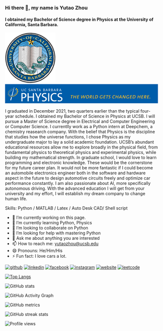 ### Hi there 👋, my name is Yutao Zhou
#### I obtained my Bachelor of Science degree in Physics at the University of California, Santa Barbara.
![](https://github.com/Yutao-Zhou/Yutao-Zhou/blob/main/UCSB_Logo.png)
![](https://github.com/Yutao-Zhou/Yutao-Zhou/blob/main/Physics_banner.png)

I graduated in December 2021, two quarters earlier than the typical four-year schedule. I obtained my Bachelor of Science in Physics at UCSB. I will pursue a Master of Science degree in Electrical and Computer Engineering or Computer Science. I currentlly work as a Python intern at Deepchem, a chemistry reasearch company. With the belief that Physics is the discipline that studies how the universe functions, I chose Physics as my undergraduate major to lay a solid academic foundation. UCSB’s abundant educational resources allow me to explore broadly in the physical field, from fundamental physics to theoretical physics and experimental physics, while building my mathematical strength. In graduate school, I would love to learn programming and electronic knowledge. These would be the cornerstone for my future career plan. It would not be more fantastic if I could become an automobile electronics engineer both in the software and hardware aspect in the future to design automotive circuits freely and optimize car performance constantly. I am also passionate about AI, more specifically autonomous driving. With the advanced education I will get from your university and my effort, I will establish my dream company to change human life.

Skills: Python / MATLAB / Latex / Auto Desk CAD/ Shell script

- 🔭 I’m currently working on this page. 
- 🌱 I’m currently learning Python, Physics 
- 👯 I’m looking to collaborate on Python 
- 🤔 I’m looking for help with mastering Python 
- 💬 Ask me about anything you are interested 
- 📫 How to reach me: yutaozhou@ucsb.edu 
- 😄 Pronouns: He/Him/His 
- ⚡ Fun fact: I love cars a lot. 

[<img src='https://cdn.jsdelivr.net/npm/simple-icons@3.0.1/icons/github.svg' alt='github' height='40'>](https://github.com/Yutao-Zhou)  [<img src='https://cdn.jsdelivr.net/npm/simple-icons@3.0.1/icons/linkedin.svg' alt='linkedin' height='40'>](https://www.linkedin.com/in/yutao-zhou/)  [<img src='https://cdn.jsdelivr.net/npm/simple-icons@3.0.1/icons/facebook.svg' alt='facebook' height='40'>](https://www.facebook.com/yutao.zhou.3)  [<img src='https://cdn.jsdelivr.net/npm/simple-icons@3.0.1/icons/instagram.svg' alt='instagram' height='40'>](https://www.instagram.com/yutao_zhou666/)  [<img src='https://cdn.jsdelivr.net/npm/simple-icons@3.0.1/icons/icloud.svg' alt='website' height='40'>](https://yutao-zhou.github.io/CV/)  [<img src='https://cdn.jsdelivr.net/npm/simple-icons@3.0.1/icons/leetcode.svg' alt='leetcode' height='40'>](https://leetcode.com/YutaoZhou/)  

[![Top Langs](https://github-readme-stats.vercel.app/api/top-langs/?username=Yutao-Zhou)](https://github.com/anuraghazra/github-readme-stats)

![GitHub stats](https://github-readme-stats.vercel.app/api?username=Yutao-Zhou&show_icons=true&count_private=true)  

![GitHub Activity Graph](https://activity-graph.herokuapp.com/graph?username=Yutao-Zhou)  

![GitHub metrics](https://metrics.lecoq.io/Yutao-Zhou)  

![GitHub streak stats](https://github-readme-streak-stats.herokuapp.com/?user=Yutao-Zhou)  

![Profile views](https://gpvc.arturio.dev/Yutao-Zhou)  